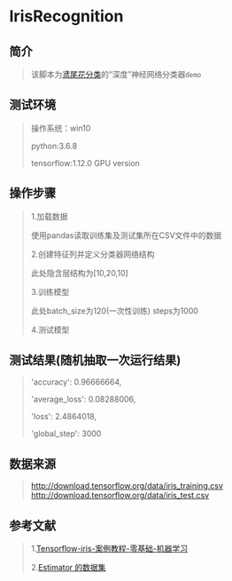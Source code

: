 # IrisRecognition

## 简介
> 该脚本为[鸢尾花分类](https://www.kaggle.com/uciml/iris)的“深度”神经网络分类器`demo`

## 测试环境
> 操作系统：win10
> 
> python:3.6.8
>
> tensorflow:1.12.0 GPU version

## 操作步骤
> 1.加载数据
> 
> 使用pandas读取训练集及测试集所在CSV文件中的数据
> 
> 2.创建特征列并定义分类器网络结构
>
>此处隐含层结构为[10,20,10]
>
> 3.训练模型
>
>此处batch_size为120(一次性训练) steps为1000
>
> 4.测试模型

## 测试结果(随机抽取一次运行结果)
> 'accuracy': 0.96666664, 
> 
> 'average_loss': 0.08288006, 
> 
> 'loss': 2.4864018, 
> 
> 'global_step': 3000

## 数据来源
> http://download.tensorflow.org/data/iris_training.csv
> http://download.tensorflow.org/data/iris_test.csv

## 参考文献
> 1.[Tensorflow-iris-案例教程-零基础-机器学习](https://www.jianshu.com/p/b86c020747f9)
> 
> 2.[Estimator 的数据集](https://www.tensorflow.org/guide/datasets_for_estimators)